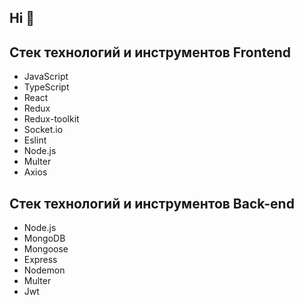 ## Hi 👋

<!--
**DeniPashaev/DeniPashaev** is a ✨ _special_ ✨ repository because its `README.md` (this file) appears on your GitHub profile.

Here are some ideas to get you started:

- 🔭 I’m currently working on ...
- 🌱 I’m currently learning ...
- 👯 I’m looking to collaborate on ...
- 🤔 I’m looking for help with ...
- 💬 Ask me about ...
- 📫 How to reach me: ...
- 😄 Pronouns: ...
- ⚡ Fun fact: ...
-->

## Cтек технологий и инструментов Frontend

* JavaScript 
* TypeScript
* React 
* Redux 
* Redux-toolkit 
* Socket.io 
* Eslint 
* Node.js 
* Multer
* Axios

## Cтек технологий и инструментов Back-end

* Node.js 
* MongoDB 
* Mongoose 
* Express 
* Nodemon 
* Multer
* Jwt 
